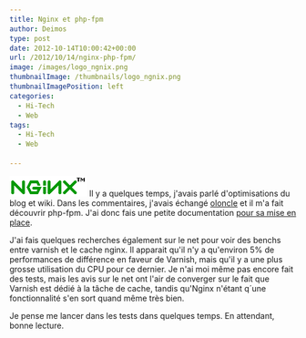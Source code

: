 ```yaml
---
title: Nginx et php-fpm
author: Deimos
type: post
date: 2012-10-14T10:00:42+00:00
url: /2012/10/14/nginx-php-fpm/
image: /images/logo_ngnix.png
thumbnailImage: /thumbnails/logo_ngnix.png
thumbnailImagePosition: left
categories:
  - Hi-Tech
  - Web
tags:
  - Hi-Tech
  - Web

---
```

![Nginx-logo](/images/logo_ngnix.png)
Il y a quelques temps, j'avais parlé d'optimisations du blog et wiki. Dans les commentaires, j'avais échangé [oloncle](http://blog.deimos.fr/2012/07/20/le-blog-fait-peau-neuve/#comment-4508) et il m'a fait découvrir php-fpm. J'ai donc fais une petite documentation [pour sa mise en place](http://wiki.deimos.fr/Nginx_:_Installation_et_configuration_d%27une_alternative_d%27Apache#php-fpm).

J'ai fais quelques recherches également sur le net pour voir des benchs entre varnish et le cache nginx. Il apparait qu'il n'y a qu'environ 5% de performances de différence en faveur de Varnish, mais qu'il y a une plus grosse utilisation du CPU pour ce dernier. Je n'ai moi même pas encore fait des tests, mais les avis sur le net ont l'air de converger sur le fait que Varnish est dédié à la tâche de cache, tandis qu'Nginx n'étant q´une fonctionnalité s'en sort quand même très bien.

Je pense me lancer dans les tests dans quelques temps. En attendant, bonne lecture.